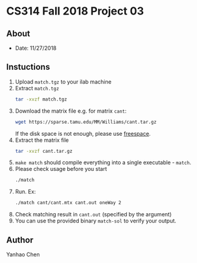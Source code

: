 # CS314 Fall 2018 Project 03 

## About

- Date: 11/27/2018

## Instuctions

1. Upload `match.tgz` to your ilab machine
2. Extract `match.tgz`
   ```sh
   tar -xvzf match.tgz
    ```
3. Download the matrix file
    e.g. for matrix `cant`:
    ```sh
    wget https://sparse.tamu.edu/MM/Williams/cant.tar.gz
    ```
    If the disk space is not enough, please use [freespace](https://resources.cs.rutgers.edu/docs/file-storage/storage-technology-options/).
4. Extract the matrix file
    ```sh
    tar -xvzf cant.tar.gz
    ```
5. `make match` should compile everything into a single executable - `match`.
6. Please check usage before you start
   ```sh
   ./match
   ```
7. Run. Ex:
   ```sh
   ./match cant/cant.mtx cant.out oneWay 2
   ```
8. Check matching result in `cant.out` (specified by the argument)
9.  You can use the provided binary `match-sol` to verify your output.

## Author 

Yanhao Chen
